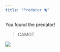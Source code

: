 ```yaml
---
title: "Predator 🐈"
---
```


You found the predator! 

> CAMOT

<!--![](https://img.shields.io/static/v1?label=CLUE:&message=CAMOT&color=9fc&style=for-the-badge)-->

![](/images/predator.png)
